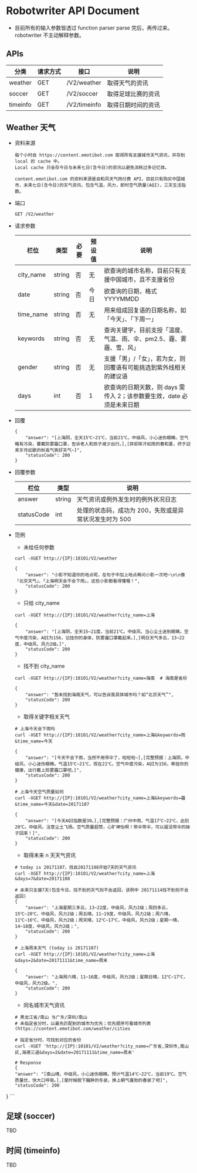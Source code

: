 # Robotwriter API Document

+ 目前所有的输入参数皆透过 function parser parse 完后，再传过来。robotwriter 不主动解释参数。

## APIs
分类 | 请求方式 | 接口 | 说明
-----|--------|------|-----
weather | GET | /V2/weather | 取得天气的资讯
soccer | GET | /V2/soccer | 取得足球比赛的资讯
timeinfo | GET | /V2/timeinfo | 取得日期时间的资讯

## Weather 天气 
+ 资料来源
	
	```
	每个小时自 https://content.emotibot.com 取得所有支援城市天气资讯，并存到 local 的 cache 中。
	Local cache 只会存今日与未来七日(含今日)的资讯以避免消耗过多记忆体。
	
	content.emotibot.com 的资料来源是自和风天气网付费 API，目前只有购买中国城市，未来七日(含今日)的天气资讯，包含气温，风力，即时空气质量(AQI)，三天生活指数。
	```

+ 端口	
	
	```GET /V2/weather```

+ 请求参数

	栏位 | 类型 | 必要 | 预设值 | 说明
	-----|-----|-----|-------|-----
	city_name | string | 否 | 无 | 欲查询的城市名称，目前只有支援中国城市，且不支援省份
	date | string | 否 | 今日 | 欲查询的日期，格式 YYYYMMDD
	time_name | string | 否 | 无 | 用来组成回复语的日期名称，如「今天」、「下周一」
	keywords | string | 否 | 无 | 查询关键字，目前支授「温度、气温、雨、伞、pm2.5、霾、雾霾、雪、风」
	gender | string | 否 | 无 | 支援「男」/「女」，若为女，则回覆语有可能挑选到紫外线相关的建议语 
	days | int | 否 | 1 | 欲查询的日期天数，则 days 需传入 2；该参数要生效，date 必须是未来日期
	
+ 回覆

	```
	{
		"answer": "[上海阴，全天15℃~21℃，当前21℃。中级风，小心迷伤眼睛。空气略有污染，要戴防雾霾口罩，告诉老人和孩子减少出行。],[拼却挥汗如雨的春和夏，终于迎来岁月如歌的秋高气爽好天气~]",
		"statusCode": 200
	}
	```	
	
+ 回覆参数

	栏位 | 类型 |  说明
	----|------|----- 
	answer | string | 天气资讯或例外发生时的例外状况日志
	statusCode | int | 处理的状态码，成功为 200，失败或是异常状况发生时为 500
	
+ 笵例

	+ 未给任何参数
	
	```
	curl -XGET http://{IP}:10101/V2/weather
	
	{
  		"answer": "小影不知道你的地点呢，在句子中加上地点再问小影一次吧~\n\n像「北京天气」、「上海明天会不会下雨」，这些小影都看得懂喔！",
  		"statusCode": 200
	}
	```
	
	+ 只给 city_name
	
	```
	curl -XGET http://{IP}:10101/V2/weather?city_name=上海
	
	{
  		"answer": "[上海阴，全天15~21度，当前21℃。中级风，当心尘土迷到眼睛。空气中度污染，AQI为156，记挂你的身体，防雾霾口罩戴起来。],[明日天气多云，13~22度，中级风，风力2级。]",
  		"statusCode": 200
	}
	```
	
	+ 找不到 city_name 

	```
	curl -XGET http://{IP}:10101/V2/weather?city_name=海南  # 海南是省份
	
	{
  		"answer": "暂未找到海南天气，可以告诉我具体城市吗？如“北京天气”",
  		"statusCode": 200
	}
	```
	
	+ 取得关键字相关天气

	```
	# 上海今天会下雨吗
	curl -XGET http://{IP}:10101/V2/weather?city_name=上海&keywords=雨&time_name=今天
	
	{
  		"answer": "[今天不会下雨，当然不用带伞了，啦啦啦~],[完整预报：上海阴，中级风，小心迷伤眼睛。气温15℃~21℃，现在21℃。空气中度污染，AQI为156，牵挂你的健康，出行戴上防雾霾口罩吧。]",
  		"statusCode": 200
	}
	
	# 上海今天空气质量如何
	curl -XGET http://{IP}:10101/V2/weather?city_name=上海&keywords=霾&time_name=今天&date=20171107
	
	{
  		"answer": "[今天AQI指数是30。],[完整预报：广州中雨，气温17℃~22℃，此刻20℃。中级风，注意尘土飞扬。空气质量超赞，心旷神怡啊！带伞带伞，可以遛没带伞的妹子回来！]",
  		"statusCode": 200
	}
	```
	
	+ 取得末来 n 天天气资讯

	```
	# today is 20171107，找自20171108开始7天的天气资讯
	curl -XGET http://{IP}:10101/V2/weather?city_name=上海&days=7&date=20171108
	
	# 未来只支援7天(包含今日，找不到的天气则不会返回，该例中 20171114找不到则不会返回)
	{
  		"answer": "上海星期三多云，13~22度，中级风，风力2级；周四多云，15℃~20℃，中级风，风力2级；周五晴，11~19度，中级风，风力2级；周六晴，11℃~16℃，中级风，风力2级；周天晴，12℃~17℃，中级风，风力2级；星期一晴，14~18度，中级风，风力2级；",
  		"statusCode": 200
	}
	
	# 上海周末天气 (today is 20171107)
	curl -XGET http://{IP}:10101/V2/weather?city_name=上海&days=2&date=20171111&time_name=周末
	
	{
  		"answer": "上海周六晴，11~16度，中级风，风力2级；星期日晴，12℃~17℃，中级风，风力2级。",
  		"statusCode": 200
	}	
	```
	
	+ 同名城市天气资讯
	
	```
	# 黑龙江省/南山 与广东/深圳/南山 
	# 未指定省分时，以最先匹配到的城市为优先；优先顺序可看城市列表 (https://content.emotibot.com/weather/cities
	
	# 指定省分时，可找到对应的省份
	curl -XGET 'http://{IP}:10101/V2/weather?city_name=广东省,深圳市,南山区,海德三道&days=2&date=20171111&time_name=周末'
	
	# Response
	{
  "answer": "[南山晴，中级风，小心迷伤眼睛。预计气温14℃~22℃，当前19℃。空气质量优，快大口呼吸。],[是时候脱下臃肿的冬装，换上朝气蓬勃的春装了吧]",
  "statusCode": 200
}
	```

## 足球 (soccer)
TBD

## 时间 (timeinfo)
TBD